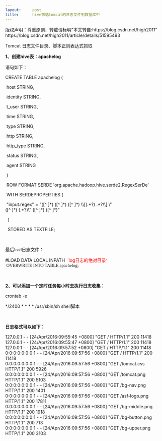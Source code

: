 ```yaml
---
layout:     post
title:      hive筛选tomcat的日志文件到数据库中
---
```

<div id="article_content" class="article_content clearfix csdn-tracking-statistics" data-pid="blog" data-mod="popu_307" data-dsm="post">
								<div class="article-copyright">
					版权声明：尊重原创，转载请标明"本文转自:https://blog.csdn.net/high2011"					https://blog.csdn.net/high2011/article/details/51595493				</div>
								            <link rel="stylesheet" href="https://csdnimg.cn/release/phoenix/template/css/ck_htmledit_views-f76675cdea.css">
						<div class="htmledit_views" id="content_views">
                
<p>Tomcat <span style="font-family:'宋体';">日志文件目录、</span>脚本正则表达式抓取</p>
<p></p>
<p><strong>1、创建hive表：apachelog </strong></p>
<p>语句如下： </p>
<p>CREATE TABLE apachelog (</p>
<p> host STRING,</p>
<p> identity STRING,</p>
<p> t_user STRING,</p>
<p> time STRING,</p>
<p> type STRING,</p>
<p> http STRING,</p>
<p> http_type STRING,</p>
<p> status STRING,</p>
<p> agent STRING</p>
<p> )</p>
<p> ROW FORMAT SERDE 'org.apache.hadoop.hive.serde2.RegexSerDe'</p>
<p> WITH SERDEPROPERTIES (</p>
<p> "input.regex" = "([^ ]*) ([^ ]*) ([^ ]*) \\[(.*?) .*?\\] \"([^ ]*) (.*?)\" ([^ ]*) ([^ ]*)"</p>
<p>  )</p>
<p>  STORED AS TEXTFILE;</p>
<p> </p>
<p>最后<span style="font-family:Calibri;">load</span><span style="font-family:'宋体';">日志文件：</span></p>
<p>#LOAD DATA LOCAL INPATH  <span style="color:#ff0000;">'log<span style="font-family:'宋体';">日志的绝对目录</span></span><span style="font-family:Calibri;"><span style="color:#ff0000;">'
</span> OVERWRITE INTO TABLE apachelog; </span></p>
<br><p><strong>2、可以添加一个定时任务每小时去执行日志收集：</strong></p>
<p>crontab -e</p>
<p>*/2400 * * * * /usr/sbin/sh shell<span style="font-family:'宋体';">脚本</span></p>
<p><br></p>
<p><strong>日志格式可以如下：</strong></p>
<p>127.0.0.1 - - [24/Apr/2016:09:55:45 +0800] "GET / HTTP/1.1" 200 11418<br>
127.0.0.1 - - [24/Apr/2016:09:55:47 +0800] "GET / HTTP/1.1" 200 11418<br>
127.0.0.1 - - [24/Apr/2016:09:57:52 +0800] "GET / HTTP/1.1" 200 11418<br>
0:0:0:0:0:0:0:1 - - [24/Apr/2016:09:57:56 +0800] "GET / HTTP/1.1" 200 11418<br>
0:0:0:0:0:0:0:1 - - [24/Apr/2016:09:57:56 +0800] "GET /tomcat.css HTTP/1.1" 200 5926<br>
0:0:0:0:0:0:0:1 - - [24/Apr/2016:09:57:56 +0800] "GET /tomcat.png HTTP/1.1" 200 5103<br>
0:0:0:0:0:0:0:1 - - [24/Apr/2016:09:57:56 +0800] "GET /bg-nav.png HTTP/1.1" 200 1401<br>
0:0:0:0:0:0:0:1 - - [24/Apr/2016:09:57:56 +0800] "GET /asf-logo.png HTTP/1.1" 200 17811<br>
0:0:0:0:0:0:0:1 - - [24/Apr/2016:09:57:56 +0800] "GET /bg-middle.png HTTP/1.1" 200 1918<br>
0:0:0:0:0:0:0:1 - - [24/Apr/2016:09:57:56 +0800] "GET /bg-button.png HTTP/1.1" 200 713<br>
0:0:0:0:0:0:0:1 - - [24/Apr/2016:09:57:56 +0800] "GET /bg-upper.png HTTP/1.1" 200 3103<br></p>
<p><br></p>
<p><br></p>
            </div>
                </div>